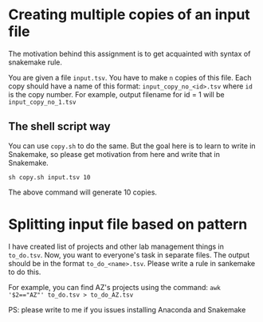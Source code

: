 # Creating multiple copies of an input file

The motivation behind this assignment is to get acquainted with syntax of snakemake rule.

You are given a file `input.tsv`. You have to make `n` copies of this file.
Each copy should have a name of this format: `input_copy_no_<id>.tsv` where
`id` is the copy number. For example, output filename for id = 1 will be `input_copy_no_1.tsv`

## The shell script way

You can use `copy.sh` to do the same. But the goal here is to learn to write in Snakemake, so please get motivation from here and write that in Snakemake. 

```
sh copy.sh input.tsv 10
```

The above command will generate 10 copies.

# Splitting input file based on pattern

I have created list of projects and other lab management things in `to_do.tsv`. Now, you want to everyone's task in separate files. The output should be in the format `to_do_<name>.tsv`.
Please write a rule in sankemake to do this.

For example, you can find AZ's projects using the command: `awk '$2=="AZ"' to_do.tsv > to_do_AZ.tsv`

PS: please write to me if you issues installing Anaconda and Snakemake
